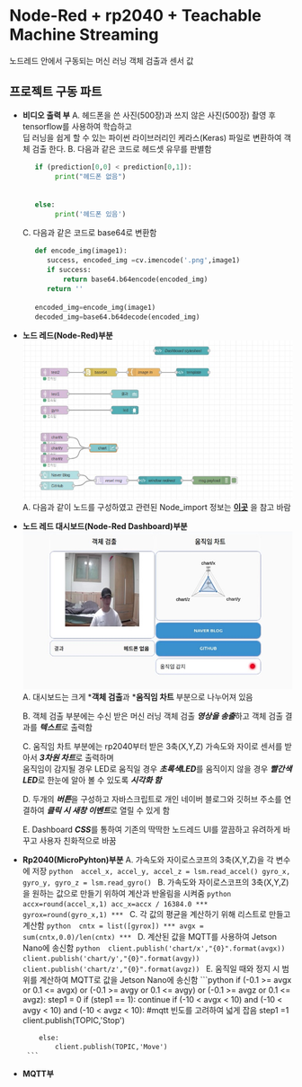 # Node-Red + rp2040 + Teachable Machine Streaming
노드레드 안에서 구동되는 머신 러닝 객체 검출과 센서 값
<!-------------------------------------------------------------Part 1------------------------------------------------------------------------------------------>

## 프로젝트 구동 파트
* **비디오 출력 부**
  A. 헤드폰을 쓴 사진(500장)과 쓰지 않은 사진(500장) 촬영 후 tensorflow를 사용하여 학습하고  
     딥 러닝을 쉽게 할 수 있는 파이썬 라이브러리인 케라스(Keras) 파일로 변환하여 객체 검출 한다.
  B. 다음과 같은 코드로 헤드셋 유무를 판별함
     ```python
        if (prediction[0,0] < prediction[0,1]):
             print("헤드폰 없음")
       

        else:
             print('헤드폰 있음')
     ```
  C. 다음과 같은 코드로 base64로 변환함
     ```python 
        def encode_img(image1):
           success, encoded_img =cv.imencode('.png',image1)
           if success:
               return base64.b64encode(encoded_img)
           return ''
    
        encoded_img=encode_img(image1)
        decoded_img=base64.b64decode(encoded_img)
     ```
* **노드 레드(Node-Red)부분**  
    ![노드레드](./img/노드레드.jpg)  
    A. 다음과 같이 노드를 구성하였고 관련된 Node_import 정보는 **[이곳](./Node-Red_import/import_node.md)** 을 참고 바람   
* **노드 레드 대시보드(Node-Red Dashboard)부분**  
    ![대시보드](./img/대시보드.jpg)  
    A. 대시보드는 크게 ***객체 검출**과 ***움직임 차트** 부분으로 나누어져 있음  

    B. 객체 검출 부분에는 수신 받은 머신 러닝 객체 검출 ***영상을 송출***하고 객체 검출 결과를 ***텍스트***로 출력함  

    C. 움직임 차트 부분에는 rp2040부터 받은 3축(X,Y,Z) 가속도와 자이로 센서를 받아서 ***3차원 차트***로 출력하며  
       움직임이 감지될 경우 LED로 움직일 경우 ***초록색LED***를 움직이지 않을 경우 ***빨간색LED***로 한눈에 알아 볼 수 있도록 ***시각화 함***
       
    D. 두개의 ***버튼***을 구성하고 자바스크립트로 개인 네이버 블로그와 깃허브 주소를 연결하여 ***클릭 시 새창 이벤트***로 열릴 수 있게 함
    
    E. Dashboard ***CSS***를 통하여 기존의 딱딱한 노드레드 UI를 깔끔하고 유려하게 바꾸고 사용자 친화적으로 바꿈
* **Rp2040(MicroPyhton)부분**
    A. 가속도와 자이로스코프의 3축(X,Y,Z)을 각 변수에 저장 
       ```python 
          accel_x, accel_y, accel_z = lsm.read_accel()
          gyro_x, gyro_y, gyro_z = lsm.read_gyro()
       ```
    B. 가속도와 자이로스코프의 3축(X,Y,Z)을 원하는 값으로 만들기 위하여 계산과 반올림을 시켜줌
       ```python 
          accx=round(accel_x,1)
          acc_x=accx / 16384.0
          ***
          gyrox=round(gyro_x,1)
          ***
       ```
     C. 각 값의 평균을 계산하기 위해 리스트로 만들고 계산함
       ```python 
          cntx = list([gyrox])
          ***
          avgx = sum(cntx,0.0)/len(cntx)
          ***
       ```
     D. 계산된 값을 MQTT를 사용하여 Jetson Nano에 송신함
       ```python 
          client.publish('chart/x',"{0}".format(avgx))
          client.publish('chart/y',"{0}".format(avgy))
          client.publish('chart/z',"{0}".format(avgz))
       ```
     E. 움직일 때와 정지 시 범위를 계산하여 MQTT로 값을 Jetson Nano에 송신함
       ```python 
          if (-0.1 >= avgx or 0.1 <= avgx) or (-0.1 >= avgy or 0.1 <= avgy) or (-0.1 >= avgz or 0.1 <= avgz):
              step1 = 0
          if (step1 == 1):
              continue
          if (-10 < avgx < 10) and (-10 < avgy < 10) and (-10 < avgz < 10): #mqtt 빈도를 고려하여 넓게 잡음
              step1 =1
              client.publish(TOPIC,'Stop') 
            
          else:
              client.publish(TOPIC,'Move')
       ```
 
 * **MQTT부**  
